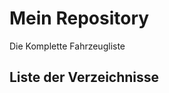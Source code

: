 # Mein Repository

Die Komplette Fahrzeugliste

## Liste der Verzeichnisse

<!-- DIR_LIST_START -->
<!-- DIR_LIST_END -->
<!-- DIR_LIST_END -->
<!-- DIR_LIST_END -->
